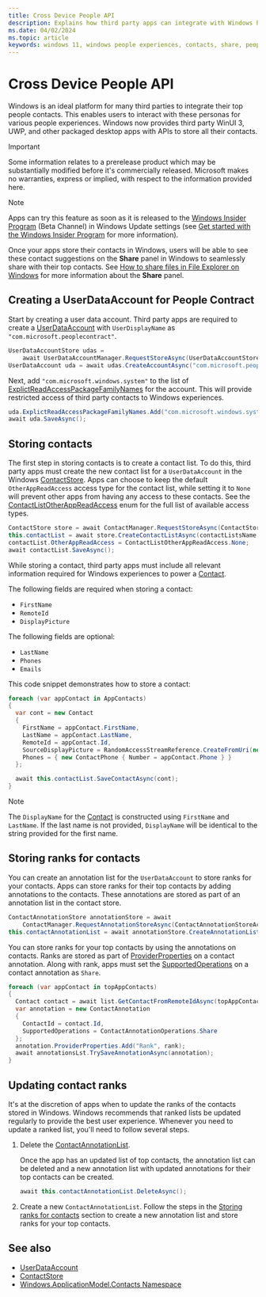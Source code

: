```yaml
---
title: Cross Device People API
description: Explains how third party apps can integrate with Windows People Experiences with APIs to store all their contacts.
ms.date: 04/02/2024
ms.topic: article
keywords: windows 11, windows people experiences, contacts, share, people contract, winrt
---
```


# Cross Device People API

Windows is an ideal platform for many third parties to integrate their top people contacts. This enables users to interact with these personas for various people experiences. Windows now provides third party WinUI 3, UWP, and other packaged desktop apps with APIs to store all their contacts.

> [!IMPORTANT]
> Some information relates to a prerelease product which may be substantially modified before it's commercially released. Microsoft makes no warranties, express or implied, with respect to the information provided here.

> [!NOTE]
> Apps can try this feature as soon as it is released to the [Windows Insider Program](https://www.microsoft.com/windowsinsider/) (Beta Channel) in Windows Update settings (see [Get started with the Windows Insider Program](/windows-insider/get-started) for more information).

Once your apps store their contacts in Windows, users will be able to see these contact suggestions on the **Share** panel in Windows to seamlessly share with their top contacts. See [How to share files in File Explorer on Windows](https://support.microsoft.com/windows/how-to-share-files-in-file-explorer-on-windows-dcf7d3dc-40f7-111a-0c9e-a8981c4bbc32) for more information about the **Share** panel.

## Creating a UserDataAccount for People Contract

Start by creating a user data account. Third party apps are required to create a [UserDataAccount](/uwp/api/windows.applicationmodel.userdataaccounts.userdataaccount) with `UserDisplayName` as `"com.microsoft.peoplecontract"`.

```csharp
UserDataAccountStore udas =
    await UserDataAccountManager.RequestStoreAsync(UserDataAccountStoreAccessType.AppAccountsReadWrite);
UserDataAccount uda = await udas.CreateAccountAsync("com.microsoft.peoplecontract");
```

Next, add `"com.microsoft.windows.system"` to the list of [ExplictReadAccessPackageFamilyNames](/uwp/api/windows.applicationmodel.userdataaccounts.userdataaccount.explictreadaccesspackagefamilynames) for the account. This will provide restricted access of third party contacts to Windows experiences.

```csharp
uda.ExplictReadAccessPackageFamilyNames.Add("com.microsoft.windows.system");
await uda.SaveAsync();
```

## Storing contacts

The first step in storing contacts is to create a contact list. To do this, third party apps must create the new contact list for a `UserDataAccount` in the Windows [ContactStore](/uwp/api/windows.applicationmodel.contacts.contactstore). Apps can choose to keep the default `OtherAppReadAccess` access type for the contact list, while setting it to `None` will prevent other apps from having any access to these contacts. See the [ContactListOtherAppReadAccess](/uwp/api/windows.applicationmodel.contacts.contactlistotherappreadaccess) enum for the full list of available access types.

```csharp
ContactStore store = await ContactManager.RequestStoreAsync(ContactStoreAccessType.AppContactsReadWrite);
this.contactList = await store.CreateContactListAsync(contactListsName, uda.Id);
contactList.OtherAppReadAccess = ContactListOtherAppReadAccess.None;
await contactList.SaveAsync();
```

While storing a contact, third party apps must include all relevant information required for Windows experiences to power a [Contact](/uwp/api/windows.applicationmodel.contacts.contact).

The following fields are required when storing a contact:

- `FirstName`
- `RemoteId`
- `DisplayPicture`

The following fields are optional:

- `LastName`
- `Phones`
- `Emails`

This code snippet demonstrates how to store a contact:

```csharp
foreach (var appContact in AppContacts)
{
  var cont = new Contact
  {
    FirstName = appContact.FirstName,
    LastName = appContact.LastName,
    RemoteId = appContact.Id,
    SourceDisplayPicture = RandomAccessStreamReference.CreateFromUri(new Uri(appContact.ProfilePicPath)),
    Phones = { new ContactPhone { Number = appContact.Phone } }
  };

  await this.contactList.SaveContactAsync(cont);
}
```

> [!NOTE]
> The `DisplayName` for the [Contact](/uwp/api/windows.applicationmodel.contacts.contact) is constructed using `FirstName` and `LastName`. If the last name is not provided, `DisplayName` will be identical to the string provided for the first name.

## Storing ranks for contacts

You can create an annotation list for the `UserDataAccount` to store ranks for your contacts. Apps can store ranks for their top contacts by adding annotations to the contacts. These annotations are stored as part of an annotation list in the contact store.

```csharp
ContactAnnotationStore annotationStore = await
    ContactManager.RequestAnnotationStoreAsync(ContactAnnotationStoreAccessType.AppAnnotationsReadWrite);
this.contactAnnotationList = await annotationStore.CreateAnnotationListAsync(uda.Id);
```

You can store ranks for your top contacts by using the annotations on contacts. Ranks are stored as part of [ProviderProperties](/uwp/api/windows.applicationmodel.contacts.contact.providerproperties) on a contact annotation. Along with rank, apps must set the [SupportedOperations](/uwp/api/windows.applicationmodel.contacts.contactannotation.supportedoperations) on a contact annotation as `Share`.

```csharp
foreach (var appContact in topAppContacts)
{
  Contact contact = await list.GetContactFromRemoteIdAsync(topAppContact.RemoteID);
  var annotation = new ContactAnnotation
  {
    ContactId = contact.Id,
    SupportedOperations = ContactAnnotationOperations.Share
  };
  annotation.ProviderProperties.Add("Rank", rank);
  await annotationsLst.TrySaveAnnotationAsync(annotation);
}
```

## Updating contact ranks

It's at the discretion of apps when to update the ranks of the contacts stored in Windows. Windows recommends that ranked lists be updated regularly to provide the best user experience. Whenever you need to update a ranked list, you'll need to follow several steps.

1. Delete the [ContactAnnotationList](/uwp/api/windows.applicationmodel.contacts.contactannotationlist).

   Once the app has an updated list of top contacts, the annotation list can be deleted and a new annotation list with updated annotations for their top contacts can be created.

   ```csharp
   await this.contactAnnotationList.DeleteAsync();
   ```

1. Create a new `ContactAnnotationList`. Follow the steps in the [Storing ranks for contacts](#storing-ranks-for-contacts) section to create a new annotation list and store ranks for your top contacts.

## See also

- [UserDataAccount](/uwp/api/windows.applicationmodel.userdataaccounts.userdataaccount)
- [ContactStore](/uwp/api/windows.applicationmodel.contacts.contactstore)
- [Windows.ApplicationModel.Contacts Namespace](/uwp/api/windows.applicationmodel.contacts)
